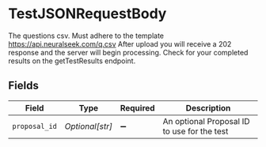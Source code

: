 # TestJSONRequestBody

The questions csv.  Must adhere to the template https://api.neuralseek.com/q.csv After upload you will receive a 202 response and the server will begin processing.  Check for your completed results on the getTestResults endpoint.


## Fields

| Field                                       | Type                                        | Required                                    | Description                                 |
| ------------------------------------------- | ------------------------------------------- | ------------------------------------------- | ------------------------------------------- |
| `proposal_id`                               | *Optional[str]*                             | :heavy_minus_sign:                          | An optional Proposal ID to use for the test |
